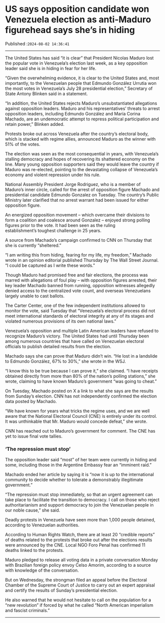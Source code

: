 # US says opposition candidate won Venezuela election as anti-Maduro figurehead says she’s in hiding

Published :`2024-08-02 14:36:41`

---

The United States has said “it is clear” that President Nicolas Maduro lost the popular vote in Venezuela’s election last week, as a key opposition leader said she is in hiding in fear for her life.

“Given the overwhelming evidence, it is clear to the United States and, most importantly, to the Venezuelan people that Edmundo González Urrutia won the most votes in Venezuela’s July 28 presidential election,” Secretary of State Antony Blinken said in a statement.

“In addition, the United States rejects Maduro’s unsubstantiated allegations against opposition leaders. Maduro and his representatives’ threats to arrest opposition leaders, including Edmundo González and María Corina Machado, are an undemocratic attempt to repress political participation and retain power,” Blinken added.

Protests broke out across Venezuela after the country’s electoral body, which is stacked with regime allies, announced Maduro as the winner with 51% of the votes.

The election was seen as the most consequential in years, with Venezuela’s stalling democracy and hopes of recovering its shattered economy on the line. Many young opposition supporters said they would leave the country if Maduro was re-elected, pointing to the devastating collapse of Venezuela’s economy and violent repression under his rule.

National Assembly President Jorge Rodriguez, who is a member of Maduro’s inner circle, called for the arrest of opposition figure Machado and presidential candidate Edmundo Gonzalez on Tuesday. The country’s Public Ministry later clarified that no arrest warrant had been issued for either opposition figure.

An energized opposition movement – which overcame their divisions to form a coalition and coalesce around Gonzalez – enjoyed strong polling figures prior to the vote. It had been seen as the ruling establishment’s toughest challenge in 25 years.

A source from Machado’s campaign confirmed to CNN on Thursday that she is currently “sheltered.”

“I am writing this from hiding, fearing for my life, my freedom,” Machado wrote in an opinion editorial published Thursday by The Wall Street Journal. “I could be captured as I write these words.”

Though Maduro had promised free and fair elections, the process was marred with allegations of foul play – with opposition figures arrested, their key leader Machado banned from running, opposition witnesses allegedly denied access to the centralized vote count, and overseas Venezuelans largely unable to cast ballots.

The Carter Center, one of the few independent institutions allowed to monitor the vote, said Tuesday that “Venezuela’s electoral process did not meet international standards of electoral integrity at any of its stages and violated numerous provisions of its own national laws.”

Venezuela’s opposition and multiple Latin American leaders have refused to recognize Maduro’s victory. The United States had until Thursday been among numerous countries that have called on Venezuelan electoral officials to publish detailed results from the election.

Machado says she can prove that Maduro didn’t win. “He lost in a landslide to Edmundo González, 67% to 30%,” she wrote in the WSJ.

“I know this to be true because I can prove it,” she claimed. “I have receipts obtained directly from more than 80% of the nation’s polling stations,” she wrote, claiming to have known Maduro’s government “was going to cheat.”

On Tuesday, Machado posted on X a link to what she says are the results from Sunday’s election. CNN has not independently confirmed the election data posted by Machado.

“We have known for years what tricks the regime uses, and we are well aware that the National Electoral Council (CNE) is entirely under its control. It was unthinkable that Mr. Maduro would concede defeat,” she wrote.

CNN has reached out to Maduro’s government for comment. The CNE has yet to issue final vote tallies.

### ‘The repression must stop’

The opposition leader said “most” of her team were currently in hiding and some, including those in the Argentine Embassy fear an “imminent raid.”

Machado ended her article by saying it is “now it is up to the international community to decide whether to tolerate a demonstrably illegitimate government.”

“The repression must stop immediately, so that an urgent agreement can take place to facilitate the transition to democracy. I call on those who reject authoritarianism and support democracy to join the Venezuelan people in our noble cause,” she said.

Deadly protests in Venezuela have seen more than 1,000 people detained, according to Venezuelan authorities.

According to Human Rights Watch, there are at least 20 “credible reports” of deaths related to the protests that broke out after the elections results were announced by the CNE. Local NGO Foro Penal has confirmed 11 deaths linked to the protests.

Maduro pledged to release all voting data in a private conversation Monday with Brazilian foreign policy envoy Celso Amorim, according to a source with knowledge of the conversation.

But on Wednesday, the strongman filed an appeal before the Electoral Chamber of the Supreme Court of Justice to carry out an expert appraisal and certify the results of Sunday’s presidential election.

He also warned that he would not hesitate to call on the population for a “new revolution” if forced by what he called “North American imperialism and fascist criminals.”

---

